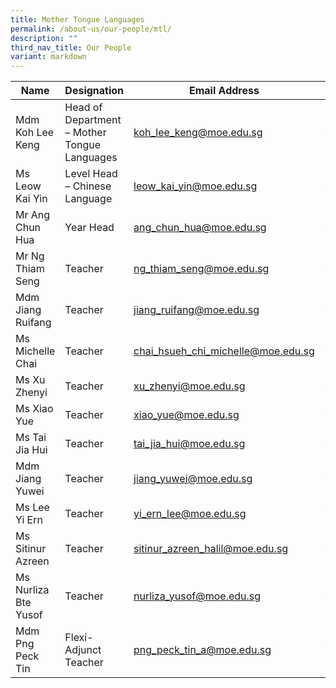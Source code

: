 ```yaml
---
title: Mother Tongue Languages
permalink: /about-us/our-people/mtl/
description: ""
third_nav_title: Our People
variant: markdown
---
```

| Name | Designation | Email Address | Contact |
|---|---|---|---|
| Mdm Koh Lee Keng | Head of Department – Mother Tongue Languages | [koh_lee_keng@moe.edu.sg](mailto:koh_lee_keng@moe.edu.sg) | 65938-120 |
| Ms Leow Kai Yin | Level Head – Chinese Language | [leow_kai_yin@moe.edu.sg](mailto:leow_kai_yin@moe.edu.sg) | 65938-143 |
| Mr Ang Chun Hua  | Year Head | [ang_chun_hua@moe.edu.sg](mailto:ang_chun_hua@moe.edu.sg) | 65938-155 |
| Mr Ng Thiam Seng | Teacher | [ng_thiam_seng@moe.edu.sg](mailto:ng_thiam_seng@moe.edu.sg) | 65938-153 |
| Mdm Jiang Ruifang | Teacher | [jiang_ruifang@moe.edu.sg](mailto:jiang_ruifang@moe.edu.sg) | 65938-134 |
| Ms Michelle Chai | Teacher | [chai_hsueh_chi_michelle@moe.edu.sg](mailto:chai_hsueh_chi_michelle@moe.edu.sg) | 65938-161 |
| Ms Xu Zhenyi | Teacher | [xu_zhenyi@moe.edu.sg](mailto:xu_zhenyi@moe.edu.sg) |  65938-161 |
| Ms Xiao Yue| Teacher | [xiao_yue@moe.edu.sg](mailto:xiao_yue@moe.edu.sg) | 65938-146 |
| Ms Tai Jia Hui | Teacher | [tai_jia_hui@moe.edu.sg](mailto:tai_jia_hui@moe.edu.sg) | 65938-134 |
| Mdm Jiang Yuwei | Teacher | [jiang_yuwei@moe.edu.sg](mailto:jiang_yuwei@moe.edu.sg) | 65938-147 |
| Ms Lee Yi Ern| Teacher | [yi_ern_lee@moe.edu.sg](mailto:yi_ern_lee@moe.edu.sg) | 65938100-204 |
| Ms Sitinur Azreen | Teacher | [sitinur_azreen_halil@moe.edu.sg](mailto:sitinur_azreen_halil@moe.edu.sg) | 65938-126 |
| Ms Nurliza Bte Yusof | Teacher | [nurliza_yusof@moe.edu.sg](mailto:nurliza_yusof@moe.edu.sg) | 65938-165 |
| Mdm Png Peck Tin | Flexi- Adjunct Teacher | [png_peck_tin_a@moe.edu.sg](mailto:png_peck_tin_a@moe.edu.sg) | 65938100-188 |